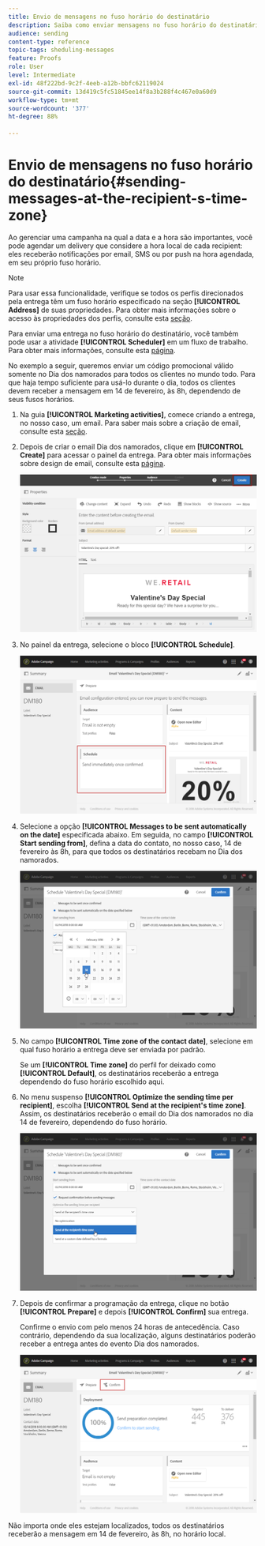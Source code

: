 ```yaml
---
title: Envio de mensagens no fuso horário do destinatário
description: Saiba como enviar mensagens no fuso horário do destinatário.
audience: sending
content-type: reference
topic-tags: sheduling-messages
feature: Proofs
role: User
level: Intermediate
exl-id: 48f222bd-9c2f-4eeb-a12b-bbfc62119024
source-git-commit: 13d419c5fc51845ee14f8a3b288f4c467e0a60d9
workflow-type: tm+mt
source-wordcount: '377'
ht-degree: 88%

---
```


# Envio de mensagens no fuso horário do destinatário{#sending-messages-at-the-recipient-s-time-zone}

Ao gerenciar uma campanha na qual a data e a hora são importantes, você pode agendar um delivery que considere a hora local de cada recipient: eles receberão notificações por email, SMS ou por push na hora agendada, em seu próprio fuso horário.

>[!NOTE]
>
>Para usar essa funcionalidade, verifique se todos os perfis direcionados pela entrega têm um fuso horário especificado na seção **[!UICONTROL Address]** de suas propriedades. Para obter mais informações sobre o acesso às propriedades dos perfis, consulte esta [seção](../../audiences/using/editing-profiles.md).

Para enviar uma entrega no fuso horário do destinatário, você também pode usar a atividade **[!UICONTROL Scheduler]** em um fluxo de trabalho. Para obter mais informações, consulte esta [página](../../automating/using/scheduler.md).

No exemplo a seguir, queremos enviar um código promocional válido somente no Dia dos namorados para todos os clientes no mundo todo. Para que haja tempo suficiente para usá-lo durante o dia, todos os clientes devem receber a mensagem em 14 de fevereiro, às 8h, dependendo de seus fusos horários.

1. Na guia **[!UICONTROL Marketing activities]**, comece criando a entrega, no nosso caso, um email. Para saber mais sobre a criação de email, consulte esta [seção](../../channels/using/creating-an-email.md).
1. Depois de criar o email Dia dos namorados, clique em **[!UICONTROL Create]** para acessar o painel da entrega. Para obter mais informações sobre design de email, consulte esta [página](../../designing/using/personalization.md#example-email-personalization).

   ![](assets/send-time_opt_valentine_1.png)

1. No painel da entrega, selecione o bloco **[!UICONTROL Schedule]**.

   ![](assets/send-time_opt_valentine_2.png)

1. Selecione a opção **[!UICONTROL Messages to be sent automatically on the date]** especificada abaixo. Em seguida, no campo **[!UICONTROL Start sending from]**, defina a data do contato, no nosso caso, 14 de fevereiro às 8h, para que todos os destinatários recebam no Dia dos namorados.

   ![](assets/send-time_opt_valentine.png)

1. No campo **[!UICONTROL Time zone of the contact date]**, selecione em qual fuso horário a entrega deve ser enviada por padrão.

   Se um **[!UICONTROL Time zone]** do perfil for deixado como **[!UICONTROL Default]**, os destinatários receberão a entrega dependendo do fuso horário escolhido aqui.

1. No menu suspenso **[!UICONTROL Optimize the sending time per recipient]**, escolha **[!UICONTROL Send at the recipient's time zone]**. Assim, os destinatários receberão o email do Dia dos namorados no dia 14 de fevereiro, dependendo do fuso horário.

   ![](assets/send-time_opt_valentine_3.png)

1. Depois de confirmar a programação da entrega, clique no botão **[!UICONTROL Prepare]** e depois **[!UICONTROL Confirm]** sua entrega.

   Confirme o envio com pelo menos 24 horas de antecedência. Caso contrário, dependendo da sua localização, alguns destinatários poderão receber a entrega antes do evento Dia dos namorados.

   ![](assets/send-time_opt_valentine_4.png)

Não importa onde eles estejam localizados, todos os destinatários receberão a mensagem em 14 de fevereiro, às 8h, no horário local.
